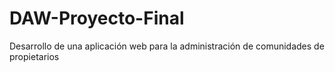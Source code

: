 # DAW-Proyecto-Final

Desarrollo de una aplicación web para la administración de comunidades de propietarios
